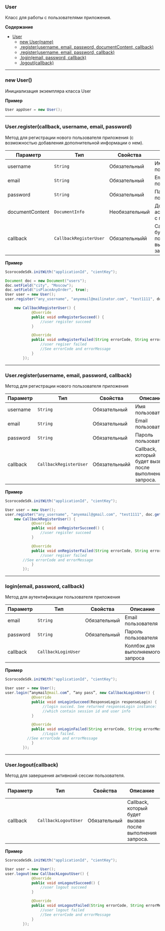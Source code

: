 <a name="User"></a>

### User
Класс для работы с пользователями приложения.

**Содержание**
* [User](#User)
    * [new User(name)](#User_new)
    * [.register(username, email,  password,  documentContent,  callback)](#User+register1) 
    * [.register(username, email, password, callback)](#User+register2)
    * [.login(email, password, callback)](#User+login)
    * [.logout(callback)](#User+logout)

----------------------------------------------------------------------------------------------

<a name="User_new"></a>

### new User()

Инициализация экземпляра класса User

**Пример** 
```Java
User appUser = new User();
```

----------------------------------------------------------------------------------------------
<a name="User+register1"></a>

### User.register(callback, username, email, password)

Метод для регистрации нового пользователя приложения (с возможностью добавления дополнительной информации о нем).

| Параметр  | Тип                              | Свойства     | Описание                         | Пример значения |
| --------- | -------------------------------- | ------------ | -------------------------------- | --------------- |
| username  | <code>String</code>              | Обязательный | Имя пользователя                 | "Username"                     | 
| email     | <code>String</code>              | Обязательный | Email пользователя               | "user@domain.zone"          | 
| password  | <code>String</code>              | Обязательный | Пароль пользователя              | "CorrectHorseBatteryStaple" |
| documentContent  | <code>DocumentInfo</code>  | Необязательный | Документ, ассоциированный с пользователем | doc.getDocumentContent() |
| callback  | <code>CallbackRegisterUser</code> | Обязательныйй | Callback, который будет вызван после выполнения запроса. |  см.пример ниже |


**Пример** 
```Java
ScorocodeSdk.initWith("applicationId", "cientKey");

Document doc = new Document("users");
doc.setField("city", "Moscow");
doc.setField("isPlaceAnyOrder", true);
User user = new User();
user.register("any_username", "anyemail@mailinator.com", "test1111", doc.getDocumentContent(), 

    new CallbackRegisterUser() {
            @Override
            public void onRegisterSucceed() {
                //user register succeed
            }

            @Override
            public void onRegisterFailed(String errorCode, String errorMessage) {
                //user regiser failed
                //See errorCode and errorMessage
            }
        });

```

----------------------------------------------------------------------------------------------
<a name="User+register2"></a>

### User.register(username, email, password, callback)

Метод для регистрации нового пользователя приложения

| Параметр  | Тип                              | Свойства     | Описание                         | Пример значения |
| --------- | -------------------------------- | ------------ | -------------------------------- | --------------- |
| username  | <code>String</code>              | Обязательный | Имя пользователя                 | "Jovan"                     | 
| email     | <code>String</code>              | Обязательный | Email пользователя               | "user@domain.zone"          | 
| password  | <code>String</code>              | Обязательный | Пароль пользователя              | "CorrectHorseBatteryStaple" |
| callback  | <code>CallbackRegisterUser</code> | Обязательныйй | Callback, который будет вызван после выполнения запроса. |  см.пример ниже |


**Пример** 
```Java
ScorocodeSdk.initWith("applicationId", "cientKey");

User user = new User();
user.register("any_username", "anyemail@gmail.com", "test1111", doc.getDocumentContent(), 
    new CallbackRegisterUser() {
            @Override
            public void onRegisterSucceed() {
                //user register succeed
            }

            @Override
            public void onRegisterFailed(String errorCode, String errorMessage) {
                //user regiser failed
        //See errorCode and errorMessage
            }
        });
```


----------------------------------------------------------------------------------------------
<a name="User+login"></a>

### login(email, password, callback)

Метод для аутентификации пользователя приложения

| Параметр  | Тип                              | Свойства     | Описание                         | Пример значения |
| --------- | -------------------------------- | ------------ | -------------------------------- | --------------- |
| email     | <code>String</code>              | Обязательный | Email пользователя               | "user@domain.zone" | 
| password  | <code>String</code>              | Обязательный | Пароль пользователя              | "CorrectHorseBatteryStaple" |
| callback  | <code>CallbackLoginUser</code> |  | Коллбэк для выполняемого запроса |  см.пример ниже  | 


**Пример** 
```Java
ScorocodeSdk.initWith("applicationId", "cientKey");

User user = new User();
user.login(“anymail@mail.com”, “any pass”, new CallbackLoginUser() {
            @Override
            public void onLoginSucceed(ResponseLogin responseLogin) {
                 //login succed. See returned responseLogin instance:
                 //which contain session id and user info   
            }

            @Override
            public void onLoginFailed(String errorCode, String errorMessage) {
                 //Login failed. 
          //See errorCode and errorMessage
            }
        });

```
----------------------------------------------------------------------------------------------
<a name="User+logout"></a>

### User.logout(callback)

Метод для завершения активноий сессии пользователя.

| Параметр  | Тип                              | Свойства     | Описание                         | Пример значения |
| --------- | -------------------------------- | ------------ | -------------------------------- | --------------- |
| callback  | <code>CallbackLogoutUser</code> | Обязательный | Callback, который будет вызван после выполнения запроса.   |       см.пример ниже          | 


**Пример** 
```Java
ScorocodeSdk.initWith("applicationId", "cientKey");

User user = new User();
user.logout(new CallbackLogoutUser() {
            @Override
            public void onLogoutSucceed() {
                //user logout succeed
            }

            @Override
            public void onLogoutFailed(String errorCode, String errorMessage) {
                //user logout failed
                //See errorCode and errorMessage
            }
        });

```

